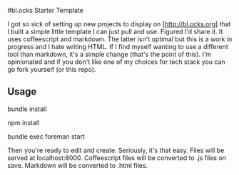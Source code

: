 #bl.ocks Starter Template

I got so sick of setting up new projects to display on [http://bl.ocks.org] that I built a simple little template I can just pull and use. Figured I'd share it. It uses coffeescript and markdown. The latter isn't optimal but this is a work in progress and I hate writing HTML. If I find myself wanting to use a different tool than markdown, it's a simple change (that's the point of this). I'm opinionated and if you don't like one of my choices for tech stack you can go fork yourself (or this repo).

## Usage

  bundle install

  npm install

  bundle exec foreman start

Then you're ready to edit and create. Seriously, it's that easy. Files will be served at localhost:8000. Coffeescript files will be converted to .js files on save. Markdown will be converted to .html files.
